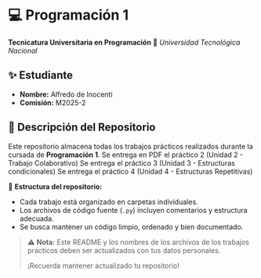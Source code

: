# 💻 Programación 1
**Tecnicatura Universitaria en Programación**
📍 *Universidad Tecnológica Nacional*

## ✨ Estudiante
- **Nombre:** Alfredo de Inocenti
- **Comisión:** M2025-2

## 📂 Descripción del Repositorio
Este repositorio almacena todas los trabajos prácticos realizados durante la cursada de **Programación 1**.
Se entrega en PDF el práctico 2 (Unidad 2 - Trabajo Colaborativo)
Se entrega el práctico 3 (Unidad 3 - Estructuras condicionales)
Se entrega el práctico 4 (Unidad 4 - Estructuras Repetitivas)

📌 **Estructura del repositorio:**
- Cada trabajo está organizado en carpetas individuales.
- Los archivos de código fuente (`.py`) incluyen comentarios y estructura adecuada.
- Se busca mantener un código limpio, ordenado y bien documentado.

> ⚠️ **Nota:**
> Este README y los nombres de los archivos de los trabajos prácticos deben ser actualizados con tus datos personales.
>
> ¡Recuerda mantener actualizado tu repositorio!

